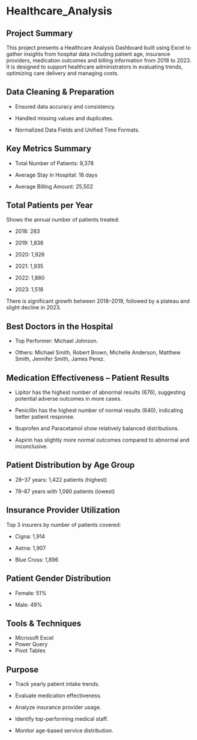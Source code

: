 # Healthcare_Analysis
## Project Summary
This project presents a Healthcare Analysis Dashboard built using Excel to gather insights from 
hospital data including patient age,  insurance providers, medication outcomes and billing information from 2018 to 2023. It is designed to support healthcare administrators in evaluating trends, optimizing care delivery and managing costs.

## Data Cleaning & Preparation
- Ensured data accuracy and consistency.

- Handled missing values and duplicates.

- Normalized Data Fields and Unified Time Formats.

## Key Metrics Summary
- Total Number of Patients: 9,378

- Average Stay in Hospital: 16 days

- Average Billing Amount: 25,502

## Total Patients per Year
Shows the annual number of patients treated:

- 2018: 283 

- 2019: 1,836

- 2020: 1,926

- 2021: 1,935

- 2022: 1,880

- 2023: 1,518
   
There is significant growth between 2018–2019, followed by a plateau and slight decline in 2023.

## Best Doctors in the Hospital
- Top Performer: Michael Johnson.

- Others: Michael Smith, Robert Brown, Michelle Anderson, Matthew Smith, Jennifer Smith, James Perez.

## Medication Effectiveness – Patient Results
- Lipitor has the highest number of abnormal results (676), suggesting potential adverse outcomes in more cases.

- Penicillin has the highest number of normal results (640), indicating better patient response.

- Ibuprofen and Paracetamol show relatively balanced distributions.
  
- Aspirin has slightly more normal outcomes compared to abnormal and inconclusive.

## Patient Distribution by Age Group
- 28–37 years: 1,422 patients (highest)
 
- 78–87 years with 1,080 patients (lowest)

## Insurance Provider Utilization
Top 3 insurers by number of patients covered:

- Cigna: 1,914

- Aetna: 1,907

- Blue Cross: 1,896

## Patient Gender Distribution
- Female: 51%

- Male: 49%

## Tools & Techniques
- Microsoft Excel
- Power Query
- Pivot Tables

## Purpose
- Track yearly patient intake trends.

- Evaluate medication effectiveness.

- Analyze insurance provider usage.

- Identify top-performing medical staff.

- Monitor age-based service distribution.

